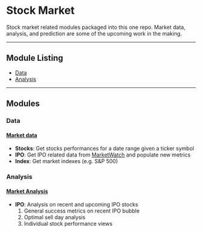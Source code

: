 # Stock Market

Stock market related modules packaged into this one repo.
Market data, analysis, and prediction are some of the upcoming 
work in the making.

---
## Module Listing
 * [Data](https://github.com/jk1mm/stock_market#data)
 * [Analysis](https://github.com/jk1mm/stock_market#analysis)



---

## Modules

### Data

#### [Market data](stock_market/data)
 - **Stocks**: Get stocks performances for a date range given 
  a ticker symbol
 - **IPO**: Get IPO related data from [MarketWatch](https://www.marketwatch.com/tools/ipo-calendar)
            and populate new metrics
 - **Index**: Get market indexes (e.g. S&P 500) 



### Analysis

#### [Market Analysis](stock_market/analysis)
- **IPO**: Analysis on recent and upcoming IPO stocks
    1) General success metrics on recent IPO bubble 
    2) Optimal sell day analysis
    3) Individual stock performance views

